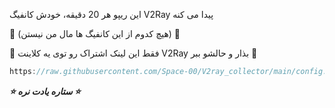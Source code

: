 این ریپو هر 20 دقیقه، خودش کانفیگ V2Ray پیدا می کنه 

🚫 (هیچ‌ کدوم از این کانفیگ ها مال من نیستن) 🚫

💙 فقط این لینک اشتراک رو توی یه کلاینت V2Ray بذار و حالشو ببر 💙

```javascript
https://raw.githubusercontent.com/Space-00/V2ray_collector/main/config.txt
```

***⭐ ستاره یادت نره ⭐***
